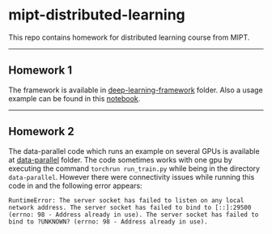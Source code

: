 # mipt-distributed-learning
This repo contains homework for distributed learning course from MIPT.

-----
## Homework 1
The framework is available in [deep-learning-framework](deep-learning-framework) folder. Also a usage example can be found in this [notebook](deep-learning-framework/examples/test_cuda_hw1.ipynb).

-----
## Homework 2
The data-parallel code which runs an example on several GPUs is available at [data-parallel](data-parallel) folder. The code sometimes works with one gpu by executing the command `torchrun run_train.py` while being in the directory `data-parallel`. However there were connectivity issues while running this code in and the following error appears:

```
RuntimeError: The server socket has failed to listen on any local network address. The server socket has failed to bind to [::]:29500 (errno: 98 - Address already in use). The server socket has failed to bind to ?UNKNOWN? (errno: 98 - Address already in use).
```
